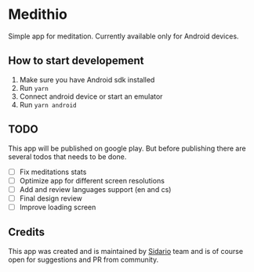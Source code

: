 # Medithio
Simple app for meditation. Currently available only for Android 
devices.

## How to start developement
1. Make sure you have Android sdk installed
2. Run `yarn`
3. Connect android device or start an emulator
4. Run `yarn android`

## TODO 
This app will be published on google play. But before publishing 
there are several todos that needs to be done.

- [ ] Fix meditations stats
- [ ] Optimize app for different screen resolutions
- [ ] Add and review languages support (en and cs)
- [ ] Final design review
- [ ] Improve loading screen

## Credits
This app was created and is maintained by [Sidario](https://sidario.cz/en) 
team and is of course open for suggestions and PR from community.
